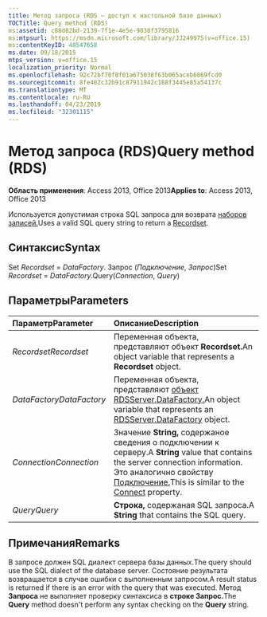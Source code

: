 ```yaml
---
title: Метод запроса (RDS — доступ к настольной базе данных)
TOCTitle: Query method (RDS)
ms:assetid: c88d82bd-2139-7f1e-4e5e-9030f3795816
ms:mtpsurl: https://msdn.microsoft.com/library/JJ249975(v=office.15)
ms:contentKeyID: 48547658
ms.date: 09/18/2015
mtps_version: v=office.15
localization_priority: Normal
ms.openlocfilehash: 92c72bf78f8f01a675038f63b065aceb6869fcd0
ms.sourcegitcommit: 8fe462c32b91c87911942c188f3445e85a54137c
ms.translationtype: MT
ms.contentlocale: ru-RU
ms.lasthandoff: 04/23/2019
ms.locfileid: "32301115"
---
```

# <a name="query-method-rds"></a><span data-ttu-id="21d04-102">Метод запроса (RDS)</span><span class="sxs-lookup"><span data-stu-id="21d04-102">Query method (RDS)</span></span>

<span data-ttu-id="21d04-103">**Область применения**: Access 2013, Office 2013</span><span class="sxs-lookup"><span data-stu-id="21d04-103">**Applies to**: Access 2013, Office 2013</span></span>

<span data-ttu-id="21d04-104">Используется допустимая строка SQL запроса для возврата [наборов записей.](recordset-object-ado.md)</span><span class="sxs-lookup"><span data-stu-id="21d04-104">Uses a valid SQL query string to return a [Recordset](recordset-object-ado.md).</span></span>

## <a name="syntax"></a><span data-ttu-id="21d04-105">Синтаксис</span><span class="sxs-lookup"><span data-stu-id="21d04-105">Syntax</span></span>

<span data-ttu-id="21d04-106">Set *Recordset*  =  *DataFactory*. Запрос (*Подключение*, *Запрос*)</span><span class="sxs-lookup"><span data-stu-id="21d04-106">Set *Recordset* = *DataFactory*.Query(*Connection*, *Query*)</span></span>

## <a name="parameters"></a><span data-ttu-id="21d04-107">Параметры</span><span class="sxs-lookup"><span data-stu-id="21d04-107">Parameters</span></span>

|<span data-ttu-id="21d04-108">Параметр</span><span class="sxs-lookup"><span data-stu-id="21d04-108">Parameter</span></span>|<span data-ttu-id="21d04-109">Описание</span><span class="sxs-lookup"><span data-stu-id="21d04-109">Description</span></span>|
|:--------|:----------|
|<span data-ttu-id="21d04-110">*Recordset*</span><span class="sxs-lookup"><span data-stu-id="21d04-110">*Recordset*</span></span> |<span data-ttu-id="21d04-111">Переменная объекта, представляют объект **Recordset.**</span><span class="sxs-lookup"><span data-stu-id="21d04-111">An object variable that represents a **Recordset** object.</span></span>|
|<span data-ttu-id="21d04-112">*DataFactory*</span><span class="sxs-lookup"><span data-stu-id="21d04-112">*DataFactory*</span></span> |<span data-ttu-id="21d04-113">Переменная объекта, представляют [объект RDSServer.DataFactory.](datafactory-object-rdsserver.md)</span><span class="sxs-lookup"><span data-stu-id="21d04-113">An object variable that represents an [RDSServer.DataFactory](datafactory-object-rdsserver.md) object.</span></span>|
|<span data-ttu-id="21d04-114">*Connection*</span><span class="sxs-lookup"><span data-stu-id="21d04-114">*Connection*</span></span> |<span data-ttu-id="21d04-115">Значение **String,** содержаное сведения о подключении к серверу.</span><span class="sxs-lookup"><span data-stu-id="21d04-115">A **String** value that contains the server connection information.</span></span> <span data-ttu-id="21d04-116">Это аналогично свойству [Подключение.](connect-property-rds.md)</span><span class="sxs-lookup"><span data-stu-id="21d04-116">This is similar to the [Connect](connect-property-rds.md) property.</span></span>|
|<span data-ttu-id="21d04-117">*Query*</span><span class="sxs-lookup"><span data-stu-id="21d04-117">*Query*</span></span> |<span data-ttu-id="21d04-118">**Строка,** содержаная SQL запроса.</span><span class="sxs-lookup"><span data-stu-id="21d04-118">A **String** that contains the SQL query.</span></span>|

## <a name="remarks"></a><span data-ttu-id="21d04-119">Примечания</span><span class="sxs-lookup"><span data-stu-id="21d04-119">Remarks</span></span>

<span data-ttu-id="21d04-120">В запросе должен SQL диалект сервера базы данных.</span><span class="sxs-lookup"><span data-stu-id="21d04-120">The query should use the SQL dialect of the database server.</span></span> <span data-ttu-id="21d04-121">Состояние результата возвращается в случае ошибки с выполненным запросом.</span><span class="sxs-lookup"><span data-stu-id="21d04-121">A result status is returned if there is an error with the query that was executed.</span></span> <span data-ttu-id="21d04-122">Метод **Запроса** не выполняет проверку синтаксиса в **строке Запрос.**</span><span class="sxs-lookup"><span data-stu-id="21d04-122">The **Query** method doesn't perform any syntax checking on the **Query** string.</span></span>

